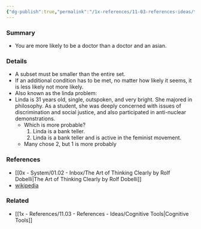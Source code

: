 ```yaml
---
{"dg-publish":true,"permalink":"/1x-references/11-03-references-ideas/the-conjunction-fallacy/","dgHomeLink":true,"dgPassFrontmatter":false,"dgShowBacklinks":true,"dgShowLocalGraph":false,"dgShowInlineTitle":true}
---
```



### Summary
- You are more likely to be a doctor than a doctor and an asian.

### Details
- A subset must be smaller than the entire set.
- If an additional condition has to be met, no matter how likely it seems, it is less likely not more likely.
- Also known as the linda problem:
- Linda is 31 years old, single, outspoken, and very bright. She majored in philosophy. As a student, she was deeply concerned with issues of discrimination and social justice, and also participated in anti-nuclear demonstrations.
	- Which is more probable?
		1.  Linda is a bank teller.
		2.  Linda is a bank teller and is active in the feminist movement.
	- Many chose 2, but 1 is more probably

### References
- [[0x - System/01.02 - Inbox/The Art of Thinking Clearly by Rolf Dobelli|The Art of Thinking Clearly by Rolf Dobelli]]
- [wikipedia](https://en.wikipedia.org/wiki/Conjunction_fallacy)

### Related
- [[1x - References/11.03 - References - Ideas/Cognitive Tools|Cognitive Tools]]